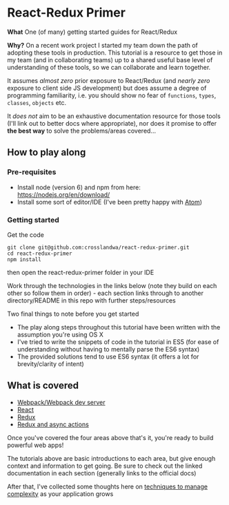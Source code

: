 # React-Redux Primer

**What**
One (of many) getting started guides for React/Redux

**Why?**
On a recent work project I started my team down the path of adopting these tools in production. This tutorial is a resource to get those in my team (and in collaborating teams) up to a shared useful base level of understanding of these tools, so we can collaborate and learn together.

It assumes *almost zero* prior exposure to React/Redux (and *nearly zero* exposure to client side JS development) but does assume a degree of programming familiarity, i.e. you should show no fear of `functions`, `types`, `classes`, `objects` etc.

It *does not* aim to be an exhaustive documentation resource for those tools (I'll link out to better docs where appropriate), nor does it promise to offer **the best way** to solve the problems/areas covered...

## How to play along

### Pre-requisites

- Install node (version 6) and npm from here: https://nodejs.org/en/download/
- Install some sort of editor/IDE (I've been pretty happy with [Atom](https://atom.io/))

### Getting started

Get the code
```
git clone git@github.com:crosslandwa/react-redux-primer.git
cd react-redux-primer
npm install
```
then open the react-redux-primer folder in your IDE

Work through the technologies in the links below (note they build on each other so follow them in order) - each section links through to another directory/README in this repo with further steps/resources

Two final things to note before you get started
- The play along steps throughout this tutorial have been written with the assumption you're using OS X
- I've tried to write the snippets of code in the tutorial in ES5 (for ease of understanding without having to mentally parse the ES6 syntax)
- The provided solutions tend to use ES6 syntax (it offers a lot for brevity/clarity of intent)

## What is covered

- [Webpack/Webpack dev server](webpack)
- [React](react)
- [Redux](redux)
- [Redux and async actions](redux-async)

Once you've covered the four areas above that's it, you're ready to build powerful web apps!

The tutorials above are basic introductions to each area, but give enough context and information to get going. Be sure to check out the linked documentation in each section (generally links to the official docs)

After that, I've collected some thoughts here on [techniques to manage complexity](MANAGING_COMPLEXITY.md) as your application grows

